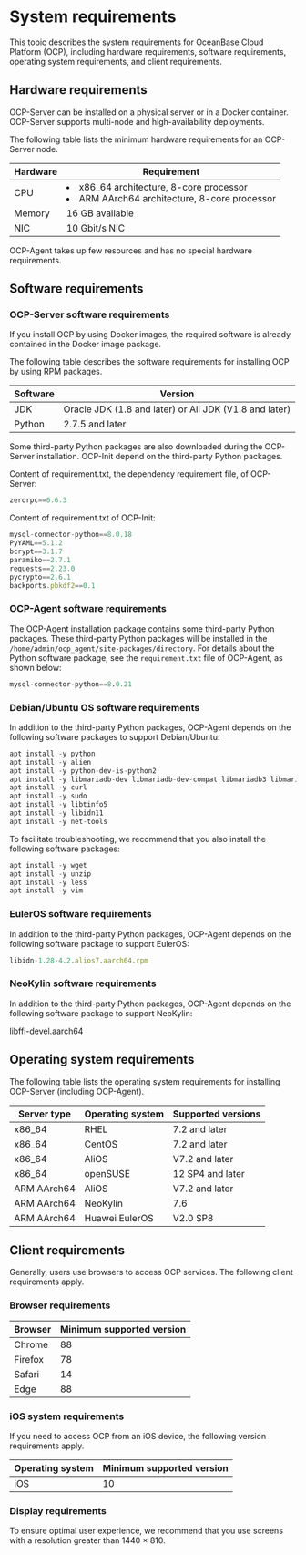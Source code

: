 # System requirements

This topic describes the system requirements for OceanBase Cloud Platform (OCP), including hardware requirements, software requirements, operating system requirements, and client requirements.

## Hardware requirements

OCP-Server can be installed on a physical server or in a Docker container. OCP-Server supports multi-node and high-availability deployments.

The following table lists the minimum hardware requirements for an OCP-Server node.

| **Hardware** |                                         **Requirement**                                          |
|--------------|--------------------------------------------------------------------------------------------------|
| CPU          | <li>x86_64 architecture, 8-core processor</li><li>  ARM AArch64 architecture, 8-core processor</li> |
| Memory       | 16 GB available                                                                                  |
| NIC          | 10 Gbit/s NIC                                                                                    |

OCP-Agent takes up few resources and has no special hardware requirements.

## Software requirements

### OCP-Server software requirements

If you install OCP by using Docker images, the required software is already contained in the Docker image package.

The following table describes the software requirements for installing OCP by using RPM packages.

| **Software** |                      **Version**                       |
|--------------|--------------------------------------------------------|
| JDK          | Oracle JDK (1.8 and later) or Ali JDK (V1.8 and later) |
| Python       | 2.7.5 and later                                        |

Some third-party Python packages are also downloaded during the OCP-Server installation. OCP-Init depend on the third-party Python packages.

Content of requirement.txt, the dependency requirement file, of OCP-Server:

```javascript
zerorpc==0.6.3
```

Content of requirement.txt of OCP-Init:

```javascript
mysql-connector-python==8.0.18 
PyYAML==5.1.2 
bcrypt==3.1.7 
paramiko==2.7.1 
requests==2.23.0 
pycrypto==2.6.1 
backports.pbkdf2==0.1
```

### OCP-Agent software requirements

The OCP-Agent installation package contains some third-party Python packages. These third-party Python packages will be installed in the `/home/admin/ocp_agent/site-packages/directory`. For details about the Python software package, see the `requirement.txt` file of OCP-Agent, as shown below:

```sql
mysql-connector-python==8.0.21
```

### Debian/Ubuntu OS software requirements

In addition to the third-party Python packages, OCP-Agent depends on the following software packages to support Debian/Ubuntu:

```javascript
apt install -y python
apt install -y alien
apt install -y python-dev-is-python2
apt install -y libmariadb-dev libmariadb-dev-compat libmariadb3 libmariadbclient-dev mariadb-client mariadb-common
apt install -y curl
apt install -y sudo
apt install -y libtinfo5
apt install -y libidn11
apt install -y net-tools
```

To facilitate troubleshooting, we recommend that you also install the following software packages:

```javascript
apt install -y wget
apt install -y unzip
apt install -y less
apt install -y vim
```

### EulerOS software requirements

In addition to the third-party Python packages, OCP-Agent depends on the following software package to support EulerOS:

```javascript
libidn-1.28-4.2.alios7.aarch64.rpm
```

### NeoKylin software requirements

In addition to the third-party Python packages, OCP-Agent depends on the following software package to support NeoKylin:

libffi-devel.aarch64

## Operating system requirements

The following table lists the operating system requirements for installing OCP-Server (including OCP-Agent).

| **Server type** | **Operating system** | **Supported versions** |
|-----------------|----------------------|------------------------|
| x86_64          | RHEL                 | 7.2 and later          |
| x86_64          | CentOS               | 7.2 and later          |
| x86_64          | AliOS                | V7.2 and later         |
| x86_64          | openSUSE             | 12 SP4 and later       |
| ARM AArch64     | AliOS                | V7.2 and later         |
| ARM AArch64     | NeoKylin             | 7.6                    |
| ARM AArch64     | Huawei EulerOS       | V2.0 SP8               |

## Client requirements

Generally, users use browsers to access OCP services. The following client requirements apply.

### Browser requirements

| **Browser** | **Minimum supported version** |
|-------------|-------------------------------|
| Chrome      | 88                            |
| Firefox     | 78                            |
| Safari      | 14                            |
| Edge        | 88                            |

### iOS system requirements

If you need to access OCP from an iOS device, the following version requirements apply.

| **Operating system** | **Minimum supported version** |
|----------------------|-------------------------------|
| iOS                  | 10                            |

### Display requirements

To ensure optimal user experience, we recommend that you use screens with a resolution greater than 1440 × 810.
